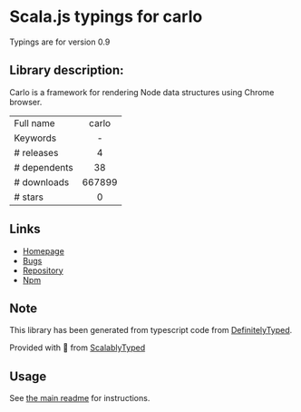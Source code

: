 
# Scala.js typings for carlo

Typings are for version 0.9

## Library description:
Carlo is a framework for rendering Node data structures using Chrome browser.

|                    |                 |
| ------------------ | :-------------: |
| Full name          | carlo |
| Keywords           | - |
| # releases         | 4 |
| # dependents       | 38 |
| # downloads        | 667899 |
| # stars            | 0 |

## Links
- [Homepage](https://github.com/GoogleChromeLabs/carlo#readme)
- [Bugs](https://github.com/GoogleChromeLabs/carlo/issues)
- [Repository](https://github.com/GoogleChromeLabs/carlo)
- [Npm](https://www.npmjs.com/package/carlo)
    


## Note
This library has been generated from typescript code from [DefinitelyTyped](https://definitelytyped.org).

Provided with :purple_heart: from [ScalablyTyped](https://github.com/oyvindberg/ScalablyTyped)

## Usage
See [the main readme](../../readme.md) for instructions.



